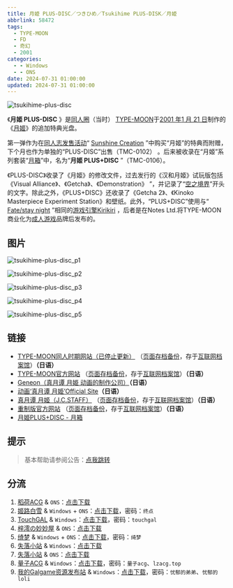 ```yaml
---
title: 月姫 PLUS-DISC／つきひめ／Tsukihime PLUS-DISK／月姫
abbrlink: 58472
tags:
  - TYPE-MOON
  - FD
  - 奇幻
  - 2001
categories:
  - - Windows
  - - ONS
date: 2024-07-31 01:00:00
updated: 2024-07-31 01:00:00
---
```


![tsukihime-plus-disc](https://static.saop.cc/vns/img/tsukihime-plus-disc.webp)

《**月姬 PLUS-DISC** 》是[同人圈](https://ja.wikipedia.org/wiki/同人サークル)（当时） [TYPE-MOON](https://ja.wikipedia.org/wiki/TYPE-MOON)于[2001 年](https://ja.wikipedia.org/wiki/2001年)[1 月 21 日](https://ja.wikipedia.org/wiki/1月21日)制作的《[月姬](https://ja.wikipedia.org/wiki/月姫_(ゲーム))》的追加特典光盘。

<!-- more -->

第一弹作为在[同人志发售活动](https://ja.wikipedia.org/wiki/同人誌即売会)“ [Sunshine Creation](https://ja.wikipedia.org/wiki/サンシャインクリエイション) ”中购买“月姬”的特典而附赠，下个月也作为单独的“PLUS-DISC”出售（TMC-0102） 。后来被收录在“月姬”系列套装“[月箱](https://ja.wikipedia.org/wiki/月箱)”中，名为“**月姬 PLUS+DISC** ”（TMC-0106）。

《PLUS-DISC》收录了《月姬》的修改文件，过去发行的《汉和月姬》试玩版包括《Visual Alliance》、《Getcha》、《Demonstration》 ”，并记录了“[空之境界](https://ja.wikipedia.org/wiki/空の境界)”开头的文字。除此之外，《PLUS+DISC》还收录了《Getcha 2》、《Kinoko Masterpiece Experiment Station》和壁纸。此外，“PLUS+DISC”使用与“ [Fate/stay night](https://ja.wikipedia.org/wiki/Fate/stay_night) ”相同的[游戏引擎](https://ja.wikipedia.org/wiki/ゲームエンジン)[Kirikiri](https://ja.wikipedia.org/wiki/吉里吉里2) ，后者是在Notes Ltd.将TYPE-MOON商业化为[成人游戏](https://ja.wikipedia.org/wiki/アダルトゲーム)品牌后发布的。

## 图片

![tsukihime-plus-disc_p1](https://static.saop.cc/vns/img/tsukihime-plus-disc_p1.webp)

![tsukihime-plus-disc_p2](https://static.saop.cc/vns/img/tsukihime-plus-disc_p2.webp)

![tsukihime-plus-disc_p3](https://static.saop.cc/vns/img/tsukihime-plus-disc_p3.webp)

![tsukihime-plus-disc_p4](https://static.saop.cc/vns/img/tsukihime-plus-disc_p4.webp)

![tsukihime-plus-disc_p5](https://static.saop.cc/vns/img/tsukihime-plus-disc_p5.webp)

## 链接

- [TYPE-MOON同人时期网站（已停止更新）](http://www.typemoon.org/) （[页面存档备份](https://web.archive.org/web/20100304150149/http://www.typemoon.org/)，存于[互联网档案馆](https://zh.wikipedia.org/wiki/互联网档案馆)）**（日语）**
- [TYPE-MOON官方网站](http://www.typemoon.com/) （[页面存档备份](https://web.archive.org/web/20061121165221/http://www.typemoon.com/)，存于[互联网档案馆](https://zh.wikipedia.org/wiki/互联网档案馆)）**（日语）**
- [Geneon（真月谭 月姫 动画的制作公司）](https://web.archive.org/web/20090306081912/http://www.geneon-ent.co.jp/)**（日语）**
- [动画‘真月谭 月姫’Official Site](https://web.archive.org/web/20071211060931/http://www.geneon-ent.co.jp/rondorobe/anime/tsukihime/)**（日语）**
- [真月谭 月姬（J.C.STAFF）](http://www.jcstaff.co.jp/sho-sai/tsuki-shokai/tsuki-index.htm) （[页面存档备份](https://web.archive.org/web/20160227151939/http://www.jcstaff.co.jp/sho-sai/tsuki-shokai/tsuki-index.htm)，存于[互联网档案馆](https://zh.wikipedia.org/wiki/互联网档案馆)）**（日语）**
- [重制版官方网站](http://typemoon.com/products/tsukihime/) （[页面存档备份](https://web.archive.org/web/20211121095655/http://typemoon.com/products/tsukihime/)，存于[互联网档案馆](https://zh.wikipedia.org/wiki/互联网档案馆)）**（日语）**
- [月姫PLUS+DISC - 月箱](http://www.typemoon.org/box/plus2.html)

## 提示

> 基本帮助请参阅公告：[点我跳转](/p/announcement/)

## 分流

1. [稻荷ACG](https://amoebi.com/) & `ONS`：[点击下载](https://sakustar.me/art/624)
2. [姬路白雪](https://pan.jlbx.xyz/) & `Windows` + `ONS`：[点击下载](https://pan.jlbx.xyz/?s=%E6%9C%88%E5%A7%AC)，密码：`终点`
3. [TouchGAL](https://www.touchgal.io/) & `Windows`：[点击下载](https://pan.touchgal.net/s/gGndcL)，密码：`touchgal`
4. [梓澪の妙妙屋](https://zi0.cc/) & `ONS`：[点击下载](https://zi0.cc/d/%60%E3%80%90%E5%BD%92%20%E6%A1%A3%E3%80%91/%E3%80%90ONS%E5%90%88%E9%9B%86%E3%80%91/%5BTYPE-MOON%5D%E6%9C%88%E5%A7%AC%20PLUS%2BDISC.7z?sign=MaY16PcHLtFMCcIC2hulLNuAML5OHyVtd2f77xM9Aas=:0)
5. [绮梦](https://acgs.one/) & `Windows` + `ONS`：[点击下载](https://game.acgs.one/game/215.html)，密码：`绮梦`
6. [失落小站](https://www.shinnku.com/) & `Windows`：[点击下载](https://www.shinnku.com/api/download/0/win/%E6%9C%88%E5%A7%ACPLUS+DISC.7z)
7. [失落小站](https://www.shinnku.com/) & `ONS`：[点击下载](https://www.shinnku.com/api/download/0/ons/%E6%9C%88%E5%A7%ACPLUS-DISC.zip)
8. [量子ACG](https://lzacg.org/) & `Windows`：[点击下载](https://lzacg.org/6596)，密码：`量子acg`、`lzacg.top`
9. [我的Galgame资源发布站](https://www.ttloli.com/) & `Windows`：[点击下载](https://www.ttloli.com/yuejiplusdisc.html)，密码：`忧郁的弟弟`、`忧郁的loli`
